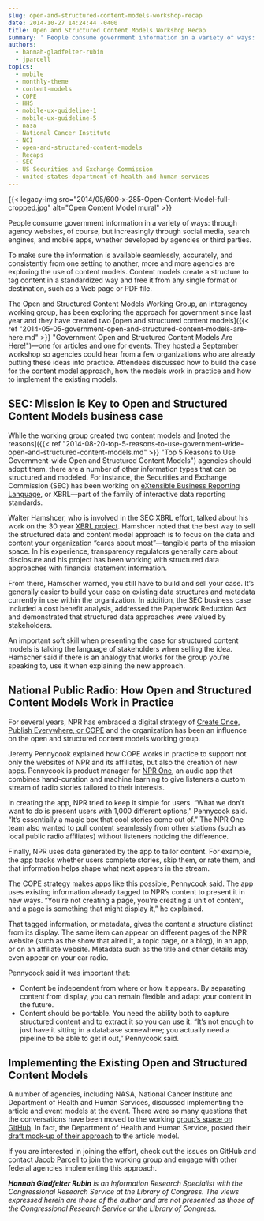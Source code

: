 ```yaml
---
slug: open-and-structured-content-models-workshop-recap
date: 2014-10-27 14:24:44 -0400
title: Open and Structured Content Models Workshop Recap
summary: ' People consume government information in a variety of ways: through agency websites, of course, but increasingly through social media, search engines, and mobile apps, whether developed by agencies or third parties. To make sure the information is available seamlessly, accurately, and consistently from one setting to another,'
authors:
  - hannah-gladfelter-rubin
  - jparcell
topics:
  - mobile
  - monthly-theme
  - content-models
  - COPE
  - HHS
  - mobile-ux-guideline-1
  - mobile-ux-guideline-5
  - nasa
  - National Cancer Institute
  - NCI
  - open-and-structured-content-models
  - Recaps
  - SEC
  - US Securities and Exchange Commission
  - united-states-department-of-health-and-human-services
---
```


{{< legacy-img src="2014/05/600-x-285-Open-Content-Model-full-cropped.jpg" alt="Open Content Model mural" >}}

People consume government information in a variety of ways: through agency websites, of course, but increasingly through social media, search engines, and mobile apps, whether developed by agencies or third parties.

To make sure the information is available seamlessly, accurately, and consistently from one setting to another, more and more agencies are exploring the use of content models. Content models create a structure to tag content in a standardized way and free it from any single format or destination, such as a Web page or PDF file.

The Open and Structured Content Models Working Group, an interagency working group, has been exploring the approach for government since last year and they have created two [open and structured content models]({{< ref "2014-05-05-government-open-and-structured-content-models-are-here.md" >}} "Government Open and Structured Content Models Are Here!")—one for articles and one for events. They hosted a September workshop so agencies could hear from a few organizations who are already putting these ideas into practice. Attendees discussed how to build the case for the content model approach, how the models work in practice and how to implement the existing models.

## SEC: Mission is Key to Open and Structured Content Models business case

While the working group created two content models and [noted the reasons]({{< ref "2014-08-20-top-5-reasons-to-use-government-wide-open-and-structured-content-models.md" >}} "Top 5 Reasons to Use Government-wide Open and Structured Content Models") agencies should adopt them, there are a number of other information types that can be structured and modeled. For instance, the Securities and Exchange Commission (SEC) has been working on [eXtensible Business Reporting Language](http://en.wikipedia.org/wiki/XBRL), or XBRL—part of the family of interactive data reporting standards.

Walter Hamshcer, who is involved in the SEC XBRL effort, talked about his work on the 30 year [XBRL project](http://xbrl.sec.gov/). Hamshcer noted that the best way to sell the structured data and content model approach is to focus on the data and content your organization “cares about most”—tangible parts of the mission space. In his experience, transparency regulators generally care about disclosure and his project has been working with structured data approaches with financial statement information.

From there, Hamscher warned, you still have to build and sell your case. It’s generally easier to build your case on existing data structures and metadata currently in use within the organization. In addition, the SEC business case included a cost benefit analysis, addressed the Paperwork Reduction Act and demonstrated that structured data approaches were valued by stakeholders.

An important soft skill when presenting the case for structured content models is talking the language of stakeholders when selling the idea. Hamscher said if there is an analogy that works for the group you’re speaking to, use it when explaining the new approach.

## National Public Radio: How Open and Structured Content Models Work in Practice

For several years, NPR has embraced a digital strategy of [Create Once, Publish Everywhere, or COPE](http://www.programmableweb.com/news/cope-create-once-publish-everywhere/2009/10/13) and the organization has been an influence on the open and structured content models working group.

Jeremy Pennycook explained how COPE works in practice to support not only the websites of NPR and its affiliates, but also the creation of new apps. Pennycook is product manager for [NPR One](http://www.npr.org/about/products/npr-one/), an audio app that combines hand-curation and machine learning to give listeners a custom stream of radio stories tailored to their interests.

In creating the app, NPR tried to keep it simple for users. &#8220;What we don&#8217;t want to do is present users with 1,000 different options,” Pennycook said. “It&#8217;s essentially a magic box that cool stories come out of.” The NPR One team also wanted to pull content seamlessly from other stations (such as local public radio affiliates) without listeners noticing the difference.

Finally, NPR uses data generated by the app to tailor content. For example, the app tracks whether users complete stories, skip them, or rate them, and that information helps shape what next appears in the stream.

The COPE strategy makes apps like this possible, Pennycook said. The app uses existing information already tagged to NPR’s content to present it in new ways. &#8220;You&#8217;re not creating a page, you&#8217;re creating a unit of content, and a page is something that might display it,&#8221; he explained.

That tagged information, or metadata, gives the content a structure distinct from its display. The same item can appear on different pages of the NPR website (such as the show that aired it, a topic page, or a blog), in an app, or on an affiliate website. Metadata such as the title and other details may even appear on your car radio.

Pennycock said it was important that:

  * Content be independent from where or how it appears. By separating content from display, you can remain flexible and adapt your content in the future.
  * Content should be portable. You need the ability both to capture structured content and to extract it so you can use it. &#8220;It&#8217;s not enough to just have it sitting in a database somewhere; you actually need a pipeline to be able to get it out,&#8221; Pennycook said.

## Implementing the Existing Open and Structured Content Models

A number of agencies, including NASA, National Cancer Institute and Department of Health and Human Services, discussed implementing the article and event models at the event. There were so many questions that the conversations have been moved to the working [group’s space on GitHub](https://github.com/GSA/Open-And-Structured-Content-Models/issues). In fact, the Department of Health and Human Service, posted their [draft mock-up of their approach](https://github.com/GSA/Open-And-Structured-Content-Models/issues/9) to the article model.

If you are interested in joining the effort, check out the issues on GitHub and contact [Jacob Parcell](mailto:jacob.parcell@gsa.gov) to join the working group and engage with other federal agencies implementing this approach.

_**Hannah Gladfelter Rubin** is an Information Research Specialist with the Congressional Research Service at the Library of Congress. The views expressed herein are those of the author and are not presented as those of the Congressional Research Service or the Library of Congress._